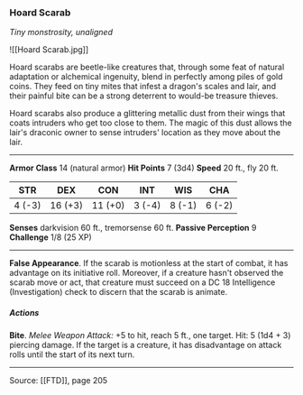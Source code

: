 ### Hoard Scarab
_Tiny monstrosity, unaligned_

![[Hoard Scarab.jpg]]

Hoard scarabs are beetle-like creatures that, through some feat of natural adaptation or alchemical ingenuity, blend in perfectly among piles of gold coins. They feed on tiny mites that infest a dragon's scales and lair, and their painful bite can be a strong deterrent to would-be treasure thieves.

Hoard scarabs also produce a glittering metallic dust from their wings that coats intruders who get too close to them. The magic of this dust allows the lair's draconic owner to sense intruders' location as they move about the lair.




---

**Armor Class** 14 (natural armor)
**Hit Points** 7 (3d4)
**Speed** 20 ft., fly 20 ft.

| STR     | DEX     | CON     | INT     | WIS     | CHA     |
|---------|---------|---------|---------|---------|---------|
| 4 (-3) | 16 (+3) | 11 (+0) | 3 (-4) | 8 (-1) | 6 (-2) |

**Senses** darkvision 60 ft., tremorsense 60 ft.
**Passive Perception** 9
**Challenge** 1/8 (25 XP)

---

**False Appearance**. If the scarab is motionless at the start of combat, it has advantage on its initiative roll. Moreover, if a creature hasn't observed the scarab move or act, that creature must succeed on a DC 18 Intelligence (Investigation) check to discern that the scarab is animate.

##### Actions
**Bite**. _Melee Weapon Attack:_ +5 to hit, reach 5 ft., one target. Hit: 5 (1d4 + 3) piercing damage. If the target is a creature, it has disadvantage on attack rolls until the start of its next turn.


---

Source: [[FTD]], page 205